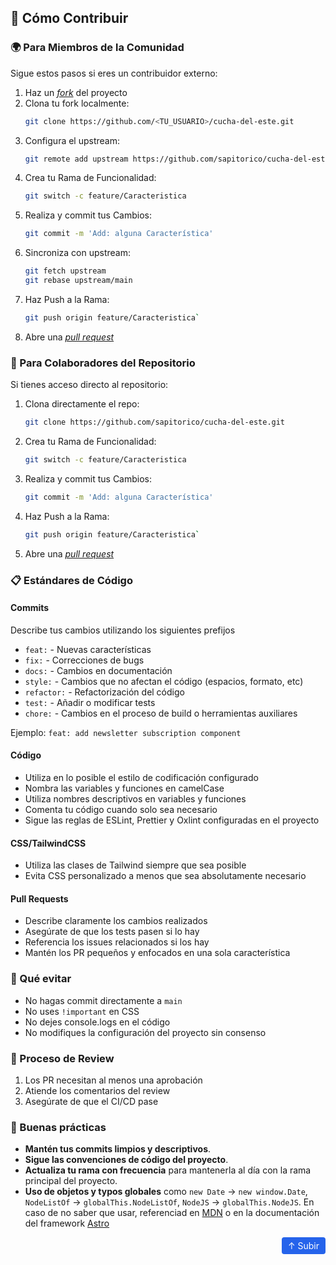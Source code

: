 ## 🤝 Cómo Contribuir

### 🌍 Para Miembros de la Comunidad

Sigue estos pasos si eres un contribuidor externo:

1. Haz un [_fork_](https://github.com/sapitorico/cucha-del-este/fork) del proyecto
2. Clona tu fork localmente:
    ```bash
    git clone https://github.com/<TU_USUARIO>/cucha-del-este.git
    ```
3. Configura el upstream:
    ```bash
    git remote add upstream https://github.com/sapitorico/cucha-del-este.git
    ```
4. Crea tu Rama de Funcionalidad:
    ```bash
    git switch -c feature/Caracteristica
    ```
5. Realiza y commit tus Cambios:
    ```bash
    git commit -m 'Add: alguna Característica'
    ```
6. Sincroniza con upstream:
    ```bash
    git fetch upstream
    git rebase upstream/main
    ```
7. Haz Push a la Rama:
    ```bash
    git push origin feature/Caracteristica`
    ```
8. Abre una [_pull request_](https://github.com/sapitorico/cucha-del-este/pulls)

### 👥 Para Colaboradores del Repositorio

Si tienes acceso directo al repositorio:

1. Clona directamente el repo:
    ```bash
    git clone https://github.com/sapitorico/cucha-del-este.git
    ```
2. Crea tu Rama de Funcionalidad:
    ```bash
    git switch -c feature/Caracteristica
    ```
5. Realiza y commit tus Cambios:
    ```bash
    git commit -m 'Add: alguna Característica'
    ```
6. Haz Push a la Rama:
    ```bash
    git push origin feature/Caracteristica`
    ```
5. Abre una [_pull request_](https://github.com/sapitorico/cucha-del-este/pulls)

### 📋 Estándares de Código

#### Commits

Describe tus cambios utilizando los siguientes prefijos

- `feat:` - Nuevas características
- `fix:` - Correcciones de bugs
- `docs:` - Cambios en documentación
- `style:` - Cambios que no afectan el código (espacios, formato, etc)
- `refactor:` - Refactorización del código
- `test:` - Añadir o modificar tests
- `chore:` - Cambios en el proceso de build o herramientas auxiliares

Ejemplo: `feat: add newsletter subscription component`

#### Código

- Utiliza en lo posible el estilo de codificación configurado
- Nombra las variables y funciones en camelCase
- Utiliza nombres descriptivos en variables y funciones
- Comenta tu código cuando solo sea necesario
- Sigue las reglas de ESLint, Prettier y Oxlint configuradas en el proyecto

#### CSS/TailwindCSS

- Utiliza las clases de Tailwind siempre que sea posible
- Evita CSS personalizado a menos que sea absolutamente necesario

#### Pull Requests

- Describe claramente los cambios realizados
- Asegúrate de que los tests pasen si lo hay
- Referencia los issues relacionados si los hay
- Mantén los PR pequeños y enfocados en una sola característica

### 🚫 Qué evitar

- No hagas commit directamente a `main`
- No uses `!important` en CSS
- No dejes console.logs en el código
- No modifiques la configuración del proyecto sin consenso

### 👥 Proceso de Review

1. Los PR necesitan al menos una aprobación
2. Atiende los comentarios del review
3. Asegúrate de que el CI/CD pase

### 🌟 Buenas prácticas

- **Mantén tus commits limpios y descriptivos**.
- **Sigue las convenciones de código del proyecto**.
- **Actualiza tu rama con frecuencia** para mantenerla al día con la rama principal del proyecto.
- **Uso de objetos y typos globales** como `new Date` -> `new window.Date`, `NodeListOf` -> `globalThis.NodeListOf`, `NodeJS` -> `globalThis.NodeJS`. En caso de no saber que usar, referenciad en [MDN](https://developer.mozilla.org/en-US/docs/Web/JavaScript/Reference/Global_Objects/globalThis) o en la documentación del framework [Astro](https://docs.astro.build/en/guides/typescript/#extending-window-and-globalthis)


<div align="right">
  <a href="#" style="
    display: inline-block;
    padding: 5px 10px;
    background: #2563eb;
    color: white;
    text-decoration: none;
    border-radius: 4px;
    font-size: 14px;
  ">↑ Subir</a>
</div>
